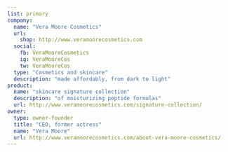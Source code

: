 ```yaml
---
list: primary
company:
  name: "Vera Moore Cosmetics"
  url:
    shop: http://www.veramoorecosmetics.com
  social:
    fb: VeraMooreCosmetics
    ig: VeraMooreCos
    tw: VeraMooreCos
  type: "Cosmetics and skincare"
  description: "made affordably, from dark to light"
product:
  name: "skincare signature collection"
  description: "of moisturizing peptide formulas"
  url: http://www.veramoorecosmetics.com/signature-collection/
owner:
  type: owner-founder
  title: "CEO, former actress"
  name: "Vera Moore"
  url: http://www.veramoorecosmetics.com/about-vera-moore-cosmetics/
---
```


